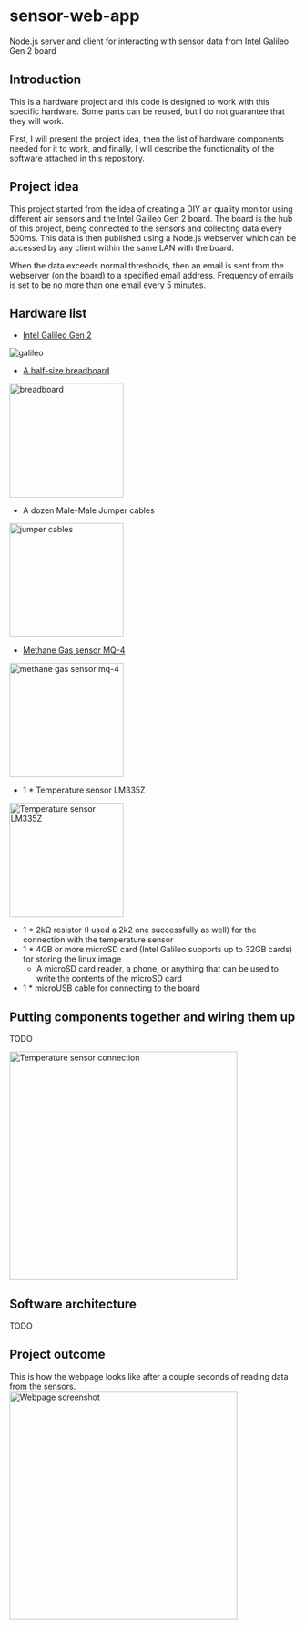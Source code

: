 # sensor-web-app
Node.js server and client for interacting with sensor data from Intel Galileo Gen 2 board

## Introduction
This is a hardware project and this code is designed to work with this specific hardware. Some parts can be reused, but I do not guarantee that they will work.

First, I will present the project idea, then the list of hardware components needed for it to work, and finally, I will describe the functionality of the software attached in this repository.

## Project idea
This project started from the idea of creating a DIY air quality monitor using different air sensors and the Intel Galileo Gen 2 board. The board is the hub of this project, being connected to the sensors and collecting data every 500ms. This data is then published using a Node.js webserver which can be accessed by any client within the same LAN with the board.

When the data exceeds normal thresholds, then an email is sent from the webserver (on the board) to a specified email address. Frequency of emails is set to be no more than one email every 5 minutes.

## Hardware list
  * [Intel Galileo Gen 2](http://www.intel.com/content/www/us/en/embedded/products/galileo/galileo-overview.html)

<img src="http://core0.staticworld.net/images/article/2014/07/galileo-front-2x1-100360692-large.jpg" alt="galileo" /> 
  
  * [A half-size breadboard](http://www.adafruit.com/products/64)

<img src="http://www.adafruit.com/images/970x728/64-00.jpg" alt="breadboard" height="200px" />

  * A dozen Male-Male Jumper cables

<img src="http://ecx.images-amazon.com/images/I/61r8caEploL._SL1001_.jpg" alt="jumper cables" height="200px" />

  * [Methane Gas sensor MQ-4](http://electronics.semaf.at/Methane-Gas-Sensor-MQ-4)

<img src="http://electronics.semaf.at/bilder/produkte/gross/Methane-Gas-Sensor-MQ-4.jpg" alt="methane gas sensor mq-4" height="200px"/>

  * 1 * Temperature sensor LM335Z

<img src="http://www.tandyonline.co.uk/media/catalog/product/cache/1/image/9df78eab33525d08d6e5fb8d27136e95/l/m/lm335.png" alt="Temperature sensor LM335Z" height="200px"/>

  * 1 * 2kΩ resistor (I used a 2k2 one successfully as well) for the connection with the temperature sensor
  * 1 * 4GB or more microSD card (Intel Galileo supports up to 32GB cards) for storing the linux image
    * A microSD card reader, a phone, or anything that can be used to write the contents of the microSD card
  * 1 * microUSB cable for connecting to the board

## Putting components together and wiring them up
TODO

<img src="https://lh6.googleusercontent.com/-RsfzgB4YwGk/TXoz9VYShII/AAAAAAAAAFk/KQ5fouPUASA/s1600/Untitled+Sketch_bb2.png" alt="Temperature sensor connection" height="400px"/>

## Software architecture
TODO

## Project outcome
This is how the webpage looks like after a couple seconds of reading data from the sensors.
<img src="https://www.dropbox.com/s/1ia4gcswatskk8k/Screenshot%202015-06-25%2012.37.51.png?dl=1" alt="Webpage screenshot" height="400px" />
